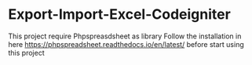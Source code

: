 # Export-Import-Excel-Codeigniter
This project require Phpspreasdsheet as library 
Follow the installation in here https://phpspreadsheet.readthedocs.io/en/latest/ before start using this project
